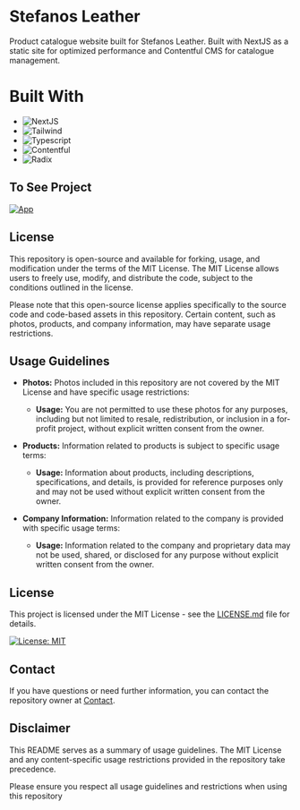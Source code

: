 # Stefanos Leather 

Product catalogue website built for Stefanos Leather. Built with NextJS as a static site for optimized performance and Contentful CMS for catalogue management.



# Built With

- ![NextJS](https://img.shields.io/badge/-NextJS-0A1A2F?style=flat&logo=next.JS)
- ![Tailwind](https://img.shields.io/badge/-Tailwind-0A1A2F?style=flat&logo=tailwindCSS)
- ![Typescript](https://img.shields.io/badge/-Typescript-0A1A2F?style=flat&logo=typeScript)
- ![Contentful](https://img.shields.io/badge/-Contentful-0A1A2F?style=flat&logo=contentful)
- ![Radix](https://img.shields.io/badge/-Radix-0A1A2F?style=flat&logo=radixui)


## To See Project

[![App](https://img.shields.io/badge/App-informational?style=for-the-badge&logo=netlify&logoColor=fff&color=23272d)](https://leather-preview.vercel.app/)


## License

This repository is open-source and available for forking, usage, and modification under the terms of the MIT License. The MIT License allows users to freely use, modify, and distribute the code, subject to the conditions outlined in the license.

Please note that this open-source license applies specifically to the source code and code-based assets in this repository. Certain content, such as photos, products, and company information, may have separate usage restrictions.

## Usage Guidelines

- **Photos:** Photos included in this repository are not covered by the MIT License and have specific usage restrictions:
  - **Usage:** You are not permitted to use these photos for any purposes, including but not limited to resale, redistribution, or inclusion in a for-profit project, without explicit written consent from the owner.

- **Products:** Information related to products is subject to specific usage terms:
  - **Usage:** Information about products, including descriptions, specifications, and details, is provided for reference purposes only and may not be used without explicit written consent from the owner.

- **Company Information:** Information related to the company is provided with specific usage terms:
  - **Usage:** Information related to the company and proprietary data may not be used, shared, or disclosed for any purpose without explicit written consent from the owner.


## License

This project is licensed under the MIT License - see the [LICENSE.md](LICENSE.md) file for details.

[![License: MIT](https://img.shields.io/badge/License-MIT-yellow.svg)](https://opensource.org/licenses/MIT)

## Contact

If you have questions or need further information, you can contact the repository owner at [Contact](mailto:francisco.guerrero.dev@gmail.com).


## Disclaimer

This README serves as a summary of usage guidelines. The MIT License and any content-specific usage restrictions provided in the repository take precedence.

Please ensure you respect all usage guidelines and restrictions when using this repository
